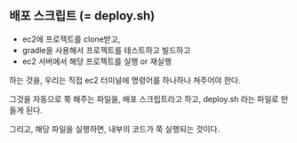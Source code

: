 ## 배포 스크립트 (= deploy.sh)

- ec2에 프로젝트를 clone받고,
- gradle을 사용해서 프로젝트를 테스트하고 빌드하고
- ec2 서버에서 해당 프로젝트를 실행 or 재실행

하는 것을, 우리는 직접 ec2 터미널에 명령어를 하나하나 쳐주어야 한다.



그것을 자동으로 쭉 해주는 파일을, 배포 스크립트라고 하고, deploy.sh 라는 파일로 만들게 된다. 

그리고, 해당 파일을 실행하면, 내부의 코드가 쭉 실행되는 것이다.





